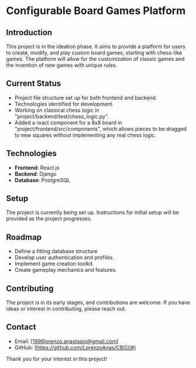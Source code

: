 # Configurable Board Games Platform

## Introduction
This project is in the ideation phase. It aims to provide a platform for users to create, modify, and play custom board games, starting with chess-like games. The platform will allow for the customization of classic games and the invention of new games with unique rules.

## Current Status
- Project file structure set up for both frontend and backend.
- Technologies identified for development.
- Working on classical chess logic in "project/backend/test/chess_logic.py".
- Added a react component for a 8x8 board in "project/frontend/src/components", which allows pieces to be dragged to new squares without implementing any real chess logic.

## Technologies
- **Frontend**: React.js
- **Backend**: Django
- **Database**: PostgreSQL

## Setup
The project is currently being set up. Instructions for initial setup will be provided as the project progresses.

## Roadmap
- Define a fitting database structure
- Develop user authentication and profiles.
- Implement game creation toolkit.
- Create gameplay mechanics and features.

## Contributing
The project is in its early stages, and contributions are welcome. If you have ideas or interest in contributing, please reach out.

## Contact
- Email: [1996lorenzo.anastasio@gmail.com]
- GitHub: [https://github.com/LorenzoAnas/CBG](#)

Thank you for your interest in this project!